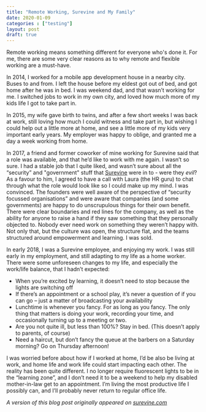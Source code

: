 ```yaml
---
title: "Remote Working, Surevine and My Family"
date: 2020-01-09
categories : ["testing"]
layout: post
draft: true
---
```


Remote working means something different for everyone who's done it. For me, there are some very clear reasons as to why remote and flexible working are a must-have.

In 2014, I worked for a mobile app development house in a nearby city. Buses to and from. I left the house before my eldest got out of bed, and got home after he was in bed. I was weekend dad, and that wasn’t working for me. I switched jobs to work in my own city, and loved how much more of my kids life I got to take part in.

In 2015, my wife gave birth to twins, and after a few short weeks I was back at work, still loving how much I could witness and take part in, but wishing I could help out a little more at home, and see a little more of my kids very important early years. My employer was happy to oblige, and granted me a day a week working from home.

In 2017, a friend and former coworker of mine working for Surevine said that a role was available, and that he’d like to work with me again. I wasn’t so sure. I had a stable job that I quite liked, and wasn’t sure about all the “security” and "government" stuff that [Surevine](https://www.surevine.com) were in to - were they _evil_? As a favour to him, I agreed to have a call with Laura (the HR guru) to chat through what the role would look like so I could make up my mind. I was convinced. The founders were well aware of the perspective of “security focussed organisations” and were aware that companies (and some governments) are happy to do unscrupulous things for their own benefit. There were clear boundaries and red lines for the company, as well as the ability for anyone to raise a hand if they saw something that they personally objected to. Nobody ever need work on something they weren’t happy with. Not only that, but the culture was open, the structure flat, and the teams structured around empowerment and learning. I was sold.

In early 2018, I was a Surevine employee, and enjoying my work. I was still early in my employment, and still adapting to my life as a home worker. There were some unforeseen changes to my life, and especially the work/life balance, that I hadn’t expected:

* When you’re excited by learning, it doesn’t need to stop because the lights are switching off
* If there’s an appointment or a school play, it’s never a question of if you can go – just a matter of broadcasting your availability
* Lunchtime is whenever you fancy. For as long as you fancy. The only thing that matters is doing your work, recording your time, and occasionally turning up to a meeting or two.
* Are you not quite ill, but less than 100%? Stay in bed. (This doesn’t apply to parents, of course)
* Need a haircut, but don’t fancy the queue at the barbers on a Saturday morning? Go on Thursday afternoon!

I was worried before about how if I worked at home, I’d be also be living at work, and home life and work life could start impacting each other. The reality has been quite different. I no longer require fluorescent lights to be in the “learning zone”, and I don’t need it to be a weekend to help my disabled mother-in-law get to an appointment. I’m living the most productive life I possibly can, and I’ll probably never return to regular office life.

_A version of this blog post originally appeared on [surevine.com](https://www.surevine.com/remote-working-surevine-and-my-family/)_

